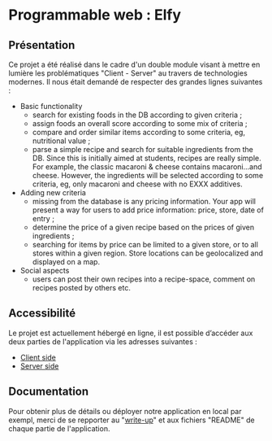 # Programmable web : Elfy

## Présentation

Ce projet a été réalisé dans le cadre d'un double module visant à mettre en lumière les problématiques "Client - Server" au travers de technologies modernes. Il nous était demandé de respecter des grandes lignes suivantes :

* Basic functionality
  * search for existing foods in the DB according to given criteria ;
  * assign foods an overall score according to some mix of criteria ;
  * compare and order similar items according to some criteria, eg, nutritional value ;
  * parse a simple recipe and search for suitable ingredients from the DB. Since this is initially aimed at students, recipes are really simple. For example, the classic macaroni & cheese contains macaroni...and cheese. However, the ingredients will be selected according to some criteria, eg, only macaroni and cheese with no EXXX additives.
* Adding new criteria
  * missing from the database is any pricing information. Your app will present a way for users to add price information: price, store, date of entry ;
  * determine the price of a given recipe based on the prices of given ingredients ;
  * searching for items by price can be limited to a given store, or to all stores within a given region. Store locations can be geolocalized and displayed on a map.
* Social aspects
  * users can post their own recipes into a recipe-space, comment on recipes posted by others etc.

## Accessibilité

Le projet est actuellement hébergé en ligne, il est possible d’accéder aux deux parties de l'application via les adresses suivantes :

* [Client side](https://programmable-web.herokuapp.com/)
* [Server side](https://frasquet.fr/progweb/api/)

## Documentation

Pour obtenir plus de détails ou déployer notre application en local par exempl, merci de se repporter au "[write-up](./doc/write-up.pdf)" et aux fichiers "README" de chaque partie de l'application.
